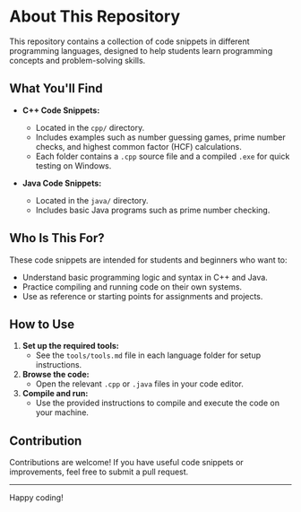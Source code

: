 # About This Repository

This repository contains a collection of code snippets in different programming languages, designed to help students learn programming concepts and problem-solving skills.

## What You'll Find

- **C++ Code Snippets:**
  - Located in the `cpp/` directory.
  - Includes examples such as number guessing games, prime number checks, and highest common factor (HCF) calculations.
  - Each folder contains a `.cpp` source file and a compiled `.exe` for quick testing on Windows.

- **Java Code Snippets:**
  - Located in the `java/` directory.
  - Includes basic Java programs such as prime number checking.

## Who Is This For?

These code snippets are intended for students and beginners who want to:
- Understand basic programming logic and syntax in C++ and Java.
- Practice compiling and running code on their own systems.
- Use as reference or starting points for assignments and projects.

## How to Use

1. **Set up the required tools:**
	- See the `tools/tools.md` file in each language folder for setup instructions.
2. **Browse the code:**
	- Open the relevant `.cpp` or `.java` files in your code editor.
3. **Compile and run:**
	- Use the provided instructions to compile and execute the code on your machine.

## Contribution

Contributions are welcome! If you have useful code snippets or improvements, feel free to submit a pull request.

---

Happy coding!
